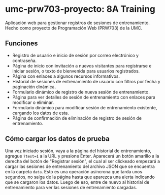 # umc-prw703-proyecto: 8A Training
Aplicación web para gestionar registros de sesiones de entrenamiento. Hecho como proyecto de Programación Web (PRW703) de la UMC.

## Funciones
- Registro de usuario e inicio de sesión por correo electrónico y contraseña.
- Página de inicio con invitación a nuevos visitantes para registrarse e iniciar sesión, o texto de bienvenida para usuarios registrados.
- Página con enlaces a algunos recursos informativos.
- Historial de sesiones de entrenamiento de usuario con filtros por fecha y paginación dinámica.
- Formulario dinámico de registro de nueva sesión de entrenamiento.
- Página para ver detalles de sesión de entrenamiento con enlaces para modificar o eliminar.
- Formulario dinámico para modificar sesión de entrenamiento existente, cargando los datos de esta.
- Página de confirmación de eliminación de registro de sesión de entrenamiento.

## Cómo cargar los datos de prueba
Una vez iniciado sesión, vaya a la página del historial de entrenamiento, agregue `?test=1` a la URL y presione Enter. Aparecerá un botón amarillo a la derecha del botón de "Registrar sesión", el cual al ser clickeado empezará a cargar las sesiones de entrenamiento del archivo JSON que se encuentra en la carpeta `data`. Esto es una operación asíncrona que tarda unos segundos, no salga de la página hasta que aparezca una alerta indicando que se cargaron los datos. Luego de eso, entre de nuevo al historial de entrenamiento para ver las sesiones de entrenamiento cargadas.
